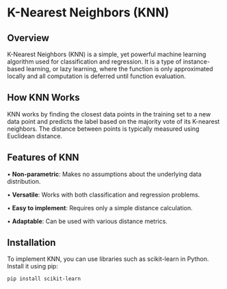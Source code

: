 # K-Nearest Neighbors (KNN)

## Overview
K-Nearest Neighbors (KNN) is a simple, yet powerful machine learning algorithm used for classification and regression. It is a type of instance-based learning, or lazy learning, where the function is only approximated locally and all computation is deferred until function evaluation.

## How KNN Works
KNN works by finding the closest data points in the training set to a new data point and predicts the label based on the majority vote of its K-nearest neighbors. The distance between points is typically measured using Euclidean distance.

## Features of KNN
•  **Non-parametric**: Makes no assumptions about the underlying data distribution.

•  **Versatile**: Works with both classification and regression problems.

•  **Easy to implement**: Requires only a simple distance calculation.

•  **Adaptable**: Can be used with various distance metrics.


## Installation
To implement KNN, you can use libraries such as scikit-learn in Python. Install it using pip:
```bash
pip install scikit-learn
